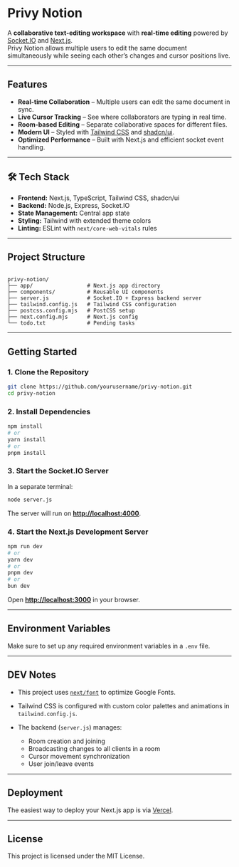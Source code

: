 # Privy Notion

A **collaborative text-editing workspace** with **real-time editing** powered by [Socket.IO](https://socket.io/) and [Next.js](https://nextjs.org/).  
Privy Notion allows multiple users to edit the same document simultaneously while seeing each other’s changes and cursor positions live.

---

## Features

- **Real-time Collaboration** – Multiple users can edit the same document in sync.
- **Live Cursor Tracking** – See where collaborators are typing in real time.
- **Room-based Editing** – Separate collaborative spaces for different files.
- **Modern UI** – Styled with [Tailwind CSS](https://tailwindcss.com/) and [shadcn/ui](https://ui.shadcn.com/).
- **Optimized Performance** – Built with Next.js and efficient socket event handling.

---

## 🛠 Tech Stack

- **Frontend:** Next.js, TypeScript, Tailwind CSS, shadcn/ui
- **Backend:** Node.js, Express, Socket.IO
- **State Management:** Central app state
- **Styling:** Tailwind with extended theme colors
- **Linting:** ESLint with `next/core-web-vitals` rules

---

## Project Structure

```

privy-notion/
├── app/                 # Next.js app directory
├── components/          # Reusable UI components
├── server.js            # Socket.IO + Express backend server
├── tailwind.config.js   # Tailwind CSS configuration
├── postcss.config.mjs   # PostCSS setup
├── next.config.mjs      # Next.js config
└── todo.txt             # Pending tasks

````

---

## Getting Started

### 1️. Clone the Repository
```bash
git clone https://github.com/yourusername/privy-notion.git
cd privy-notion
````

### 2️. Install Dependencies

```bash
npm install
# or
yarn install
# or
pnpm install
```

### 3️. Start the Socket.IO Server

In a separate terminal:

```bash
node server.js
```

The server will run on **[http://localhost:4000](http://localhost:4000)**.

### 4️. Start the Next.js Development Server

```bash
npm run dev
# or
yarn dev
# or
pnpm dev
# or
bun dev
```

Open **[http://localhost:3000](http://localhost:3000)** in your browser.

---

## Environment Variables

Make sure to set up any required environment variables in a `.env` file.

---

## DEV Notes

* This project uses [`next/font`](https://nextjs.org/docs/basic-features/font-optimization) to optimize Google Fonts.
* Tailwind CSS is configured with custom color palettes and animations in `tailwind.config.js`.
* The backend (`server.js`) manages:

  * Room creation and joining
  * Broadcasting changes to all clients in a room
  * Cursor movement synchronization
  * User join/leave events

---

## Deployment

The easiest way to deploy your Next.js app is via [Vercel](https://vercel.com/).

---

## License

This project is licensed under the MIT License.

